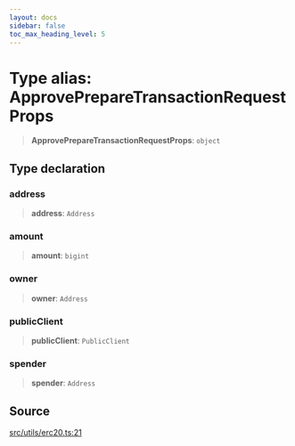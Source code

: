 ```yaml
---
layout: docs
sidebar: false
toc_max_heading_level: 5
---
```


# Type alias: ApprovePrepareTransactionRequestProps

> **ApprovePrepareTransactionRequestProps**: `object`

## Type declaration

### address

> **address**: `Address`

### amount

> **amount**: `bigint`

### owner

> **owner**: `Address`

### publicClient

> **publicClient**: `PublicClient`

### spender

> **spender**: `Address`

## Source

[src/utils/erc20.ts:21](https://github.com/anegg0/arbitrum-orbit-sdk/blob/b24cbe9cd68eb30d18566196d2c909bd4086db10/src/utils/erc20.ts#L21)
